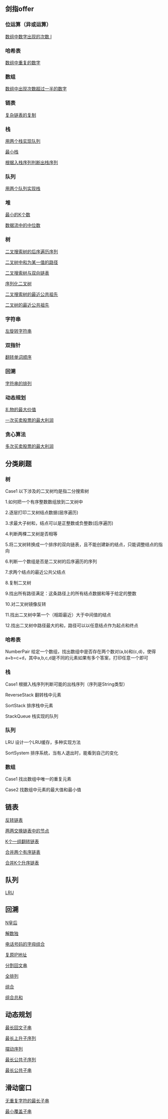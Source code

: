 ## 剑指offer
### 位运算（异或运算）
[数组中数字出现的次数 I](src/剑指offer/_56_01_Numbers|AppearOnce/Solution.java)

### 哈希表
[数组中重复的数字](src/剑指offer/_03_01_数组中重复的数字/Solution3.java)

### 数组
[数组中出现次数超过一半的数字](src/剑指offer/_39_数组中出现次数超过一半的数字/Solution3.java)

### 链表
[复杂链表的复制](src/剑指offer/_35_复杂链表的复制/Solution2.java)

### 栈
[用两个栈实现队列](src/剑指offer/_09_01_用两个栈实现队列/Solution.java)

[最小栈](src/剑指offer/_30_最小栈/MinStack.java)

[根据入栈序列判断出栈序列](src/剑指offer/_31_根据入栈序列判断出栈序列/Solution.java)

### 队列
[用两个队列实现栈](src/剑指offer/_09_02_用两个队列实现栈/Solution.java)

### 堆
[最小的K个数](src/剑指offer/_40_最小的K个数/Solution2.java)

[数据流中的中位数](src/剑指offer/_41_数据流中的中位数/MedianFinder.java)

### 树
[二叉搜索树的后序遍历序列](src/剑指offer/_33_二叉搜索树的后序遍历序列/Solution1.java)

[二叉树中和为某一值的路径](src/剑指offer/_34_二叉树中和为某一值的路径/Solution.java)

[二叉搜索树与双向链表](src/剑指offer/_36_二叉搜索树与双向链表/Solution.java)

[序列化二叉树](src/剑指offer/_37_序列化二叉树/Solution.java)

[二叉搜索树的最近公共祖先](src/剑指offer/_68_01_二叉搜索树的最近公共祖先/Solution.java)

[二叉树的最近公共祖先](src/剑指offer/_68_02_二叉树的最近公共祖先/Solution.java)

### 字符串
[左旋转字符串](src/剑指offer/_58_02_左旋转字符串/Solution.java)

### 双指针
[翻转单词顺序](src/剑指offer/_58_01_翻转单词顺序/Solution.java)

### 回溯
[字符串的排列](src/剑指offer/_38_字符串的排列/Solution.java)

### 动态规划
[礼物的最大价值](src/剑指offer/_47_礼物的最大价值/Solution2.java)

[一次买卖股票的最大利润](src/剑指offer/_63_01_一次买卖股票的最大利润/Solution.java)

### 贪心算法
[多次买卖股票的最大利润](src/剑指offer/_63_02_多次买卖股票的最大利润/Solution.java)


## 分类刷题

### 树
Case1 以下涉及的二叉树均是指二分搜索树

1.如何把一个有序整数数组放到二叉树中

2.逐层打印二叉树结点数据(层序遍历)

3.求最大子树和，结点可以是正整数或负整数(后序遍历)

4.判断两棵二叉树是否相等

5.将二叉树转换成一个排序的双向链表，且不能创建新的结点，只能调整结点的指向

6.判断一个数组是否是二叉树的后序遍历的序列

7.求两个结点的最近公共父结点

8.复制二叉树

9.找出所有路径满足：这条路径上的所有结点数据和等于给定的整数

10.对二叉树镜像反转

11.找出二叉树中第一个（相距最近）大于中间值的结点

12.找出二叉树中路径最大的和，路径可以以任意结点作为起点和终点

### 哈希表
NumberPair 给定一个数组，找出数组中是否存在两个数对(a,b)和(c,d)，使得a+b=c+d，其中a,b,c,d是不同的元素如果有多个答案，打印任意一个即可

### 栈
Case1 根据入栈序列判断可能的出栈序列（序列是String类型）

ReverseStack 翻转栈中元素

SortStack 排序栈中元素

StackQueue 栈实现的队列

### 队列
LRU 设计一个LRU缓存，多种实现方法

SortSystem 排序系统，当有人退出时，能看到自己的变化

### 数组
Case1 找出数组中唯一的重复元素

Case2 找数组中元素的最大值和最小值


## 链表
[反转链表](src/分类刷题/链表/反转链表)

[两两交换链表中的节点](src/分类刷题/链表/两两交换链表中的节点)

[K个一组翻转链表](src/分类刷题/链表/K个一组翻转链表)

[合并两个有序链表](src/分类刷题/链表/合并两个有序链表)

[合并K个升序链表](src/分类刷题/链表/合并K个升序链表)

## 队列
[LRU](src/分类刷题/队列/LRU)


## 回溯
[N皇后](src/分类刷题/回溯/N皇后)

[解数独](src/分类刷题/回溯/解数独)

[电话号码的字母组合](src/分类刷题/回溯/电话号码的字母组合)

[复原IP地址](src/分类刷题/回溯/复原IP地址)

[分割回文串](src/分类刷题/回溯/分割回文串)

[全排列](src/分类刷题/回溯/全排列)

[组合](src/分类刷题/回溯/组合)

[组合总和](src/分类刷题/回溯/组合总和)

## 动态规划
[最长回文子串](src/分类刷题/动态规划/最长回文子串)

[最长上升子序列](src/分类刷题/动态规划/最长上升子序列)

[摆动序列](src/分类刷题/动态规划/摆动序列)

[最长公共子序列](src/分类刷题/动态规划/最长公共子序列)

[最长公共子串](src/分类刷题/动态规划/最长公共子串)

## 滑动窗口
[无重复字符的最长子串](src/分类刷题/滑动窗口/无重复字符的最长子串)

[最小覆盖子串](src/分类刷题/滑动窗口/最小覆盖子串)


